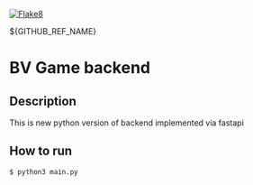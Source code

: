 [![Flake8](https://github.com/BattleVerseIo/GameBack/actions/workflows/flake8.yml/badge.svg?branch={{current.branch}})](https://github.com/BattleVerseIo/GameBack/actions/workflows/flake8.yml)

${GITHUB_REF_NAME}
# BV Game backend
## Description
This is new python version of backend implemented via fastapi

## How to run  

    $ python3 main.py

